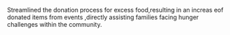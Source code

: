  Streamlined the donation process for excess food,resulting in an increas eof donated items from events ,directly assisting families facing hunger challenges within
 the community.
 
